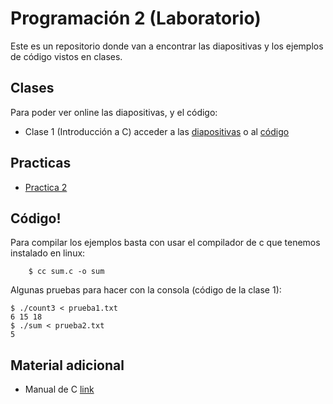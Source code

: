 # Programación 2 (Laboratorio)

Este es un repositorio donde van a encontrar las diapositivas y los ejemplos de código vistos en clases.

## Clases

Para poder ver online las diapositivas, y el código:

- Clase 1 (Introducción a C) acceder a las [diapositivas](http://go-talks.appspot.com/github.com/joseluisdiaz/programacion2lab/c/intro.slide) o al [código](https://github.com/joseluisdiaz/programacion2lab/tree/master/c/ejemplos)

## Practicas

- [Practica 2](https://docs.google.com/document/d/160GeigygYQ2K7zbu3A8r_Ru0cy1Ovtr1FpvxZX6AtwM/edit?usp=sharing)

## Código!

Para compilar los ejemplos basta con usar el compilador de c que tenemos instalado en linux:

```
    $ cc sum.c -o sum
```

Algunas pruebas para hacer con la consola (código de la clase 1):

```
$ ./count3 < prueba1.txt
6 15 18
$ ./sum < prueba2.txt
5
```


## Material adicional

- Manual de C [link](https://drive.google.com/open?id=0BxDZ9NaAkQ9EWXd5bFFKVV94ek0)

